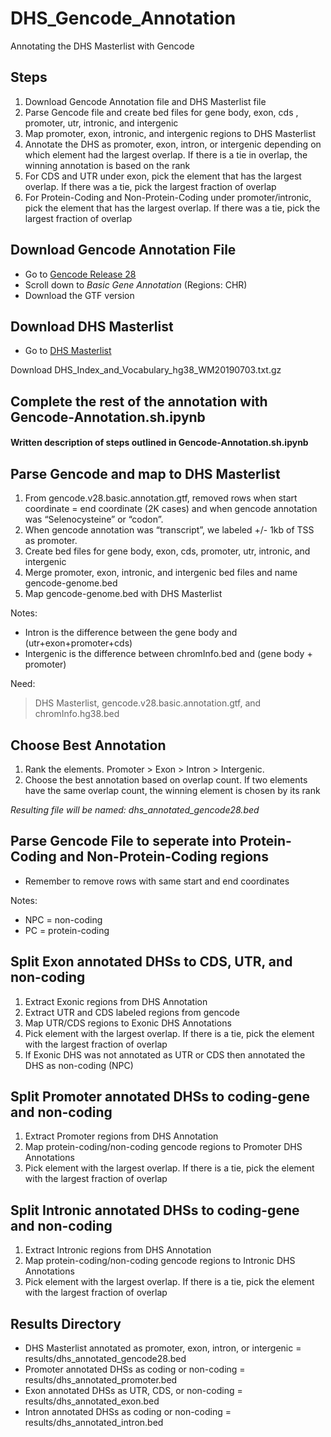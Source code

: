 # DHS_Gencode_Annotation
Annotating the DHS Masterlist with Gencode

## Steps
1. Download Gencode Annotation file and DHS Masterlist file
2. Parse Gencode file and create bed files for gene body, exon, cds , promoter, utr, intronic, and intergenic
3. Map promoter, exon, intronic, and intergenic regions to DHS Masterlist
4. Annotate the DHS as promoter, exon, intron, or intergenic depending on which element had the largest overlap. If there is a tie in overlap, the winning annotation is based on the rank
5. For CDS and UTR under exon, pick the element that has the largest overlap. If there was a tie, pick the largest fraction of overlap
6. For Protein-Coding and Non-Protein-Coding under promoter/intronic, pick the element that has the largest overlap. If there was a tie, pick the largest fraction of overlap

## Download Gencode Annotation File
* Go to [Gencode Release 28](https://www.gencodegenes.org/human/release_28.html)
* Scroll down to *Basic Gene Annotation* (Regions: CHR) 
* Download the GTF version 


## Download DHS Masterlist
* Go to [DHS Masterlist](https://zenodo.org/record/3542126#.XffhGZNKgWp)

Download DHS_Index_and_Vocabulary_hg38_WM20190703.txt.gz


## Complete the rest of the annotation with Gencode-Annotation.sh.ipynb

#### Written description of steps outlined in Gencode-Annotation.sh.ipynb

## Parse Gencode and map to DHS Masterlist

1. From gencode.v28.basic.annotation.gtf, removed rows when start coordinate = end coordinate (2K cases) and when gencode annotation was “Selenocysteine” or “codon”.
2. When gencode annotation was “transcript”, we labeled +/- 1kb of TSS as promoter.
3. Create bed files for gene body, exon, cds, promoter, utr, intronic, and intergenic
4. Merge promoter, exon, intronic, and intergenic bed files and name gencode-genome.bed
5. Map gencode-genome.bed with DHS Masterlist

Notes: 

- Intron is the difference between the gene body and (utr+exon+promoter+cds)
- Intergenic is the difference between chromInfo.bed and (gene body + promoter)

Need:
> DHS Masterlist, gencode.v28.basic.annotation.gtf, and chromInfo.hg38.bed

## Choose Best Annotation

1. Rank the elements. Promoter > Exon > Intron > Intergenic.
2. Choose the best annotation based on overlap count. If two elements have the same overlap count, the winning element is chosen by its rank

*Resulting file will be named: dhs_annotated_gencode28.bed*


## Parse Gencode File to seperate into Protein-Coding and Non-Protein-Coding regions
* Remember to remove rows with same start and end coordinates

Notes:
- NPC = non-coding
- PC = protein-coding


## Split Exon annotated DHSs to CDS, UTR, and non-coding

1. Extract Exonic regions from DHS Annotation
2. Extract UTR and CDS labeled regions from gencode 
3. Map UTR/CDS regions to Exonic DHS Annotations
4. Pick element with the largest overlap. If there is a tie, pick the element with the largest fraction of overlap
5. If Exonic DHS was not annotated as UTR or CDS then annotated the DHS as non-coding (NPC)

## Split Promoter annotated DHSs to coding-gene and non-coding

1. Extract Promoter regions from DHS Annotation
2. Map protein-coding/non-coding gencode regions to Promoter DHS Annotations
4. Pick element with the largest overlap. If there is a tie, pick the element with the largest fraction of overlap

## Split Intronic annotated DHSs to coding-gene and non-coding

1. Extract Intronic regions from DHS Annotation 
2. Map protein-coding/non-coding gencode regions to Intronic DHS Annotations
4. Pick element with the largest overlap. If there is a tie, pick the element with the largest fraction of overlap


## Results Directory 

- DHS Masterlist annotated as promoter, exon, intron, or intergenic = results/dhs_annotated_gencode28.bed
- Promoter annotated DHSs as coding or non-coding = results/dhs_annotated_promoter.bed
- Exon annotated DHSs as UTR, CDS, or non-coding = results/dhs_annotated_exon.bed
- Intron annotated DHSs as coding or non-coding = results/dhs_annotated_intron.bed


